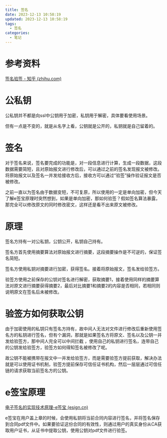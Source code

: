 ```yaml
---
title: 签名
date: 2023-12-13 10:58:19
updated: 2023-12-13 10:58:19
tags:
  - 签名
categories:
  - 笔记
---
```


# 参考资料

[签名验签 - 知乎 (zhihu.com)](https://zhuanlan.zhihu.com/p/457435473)

# 公私钥

公私钥并不都是向ssl中公钥用于加密，私钥用于解密，具体要看使用场景。

但有一点是不变的，就是从名字上看，公钥就是公开的，私钥就是自己留着的。

# 签名

对于签名来说，签名要完成的功能是，对一段信息进行计算，生成一段数据，这段数据需要简短，且对原始报文进行修改后，可以通过之前的签名发现报文被修改。将原始报文以及签名一并发给接收方后，接收方可以通过“验签”操作验证报文是否被修改。

之前一直以为签名由于数据变短，不可复原，所以使用的一定是单向加密，但今天了解e签宝原理时突然想到，如果是单向加密，那如何验签？假如签名算法暴露，那完全可以修改原文的同时修改密文，这样还是看不出来原文被修改。

# 原理

签名方持有一对公私钥，公钥公开，私钥自己持有。

签名方首先使用摘要算法对原始报文进行摘要，这段摘要操作是不可逆的，保证签名简短。

签名方使用私钥对摘要进行加密，获得签名。接着将原始报文，签名发给验签方。

验签方使用之前保存的公钥对签名进行解密，获取摘要1，接着使用同样的摘要算法对原文进行摘要获得摘要2，最后对比摘要1和摘要2的内容是否相同，若相同则说明原文在签名后未被修改。

# 验签方如何获取公钥

由于加密使用的私钥只有签名方持有，故中间人无法对文件进行修改后重新使用签名方的私钥进行签名，但有个漏洞，那就是如果签名方将原文、签名以及公钥一并发给验签方，那中间人完全可以中间拦截 ，使用自己的私钥进行签名，连带自己的公钥发给验签方，验签方如何得知签名被修改了呢。

故公钥不能被携带在报文中一并发给验签方，而是需要验签方提前获取，解决办法就是可以使用证书机制，验签方提前保存可信任证书机构，然后一层层通过可信任链的请求获取当前签名方的公钥。

# e签宝原理

[电子签名的实现技术原理-e签宝 (esign.cn)](https://www.esign.cn/c/2022-12-29/496350.shtml)

e签宝在用户盖上章的时候，会使用私钥将当前合同内容进行签名，并将签名保存到合同pdf文件中。如果要验证这份合同的有效性，则通过用户的真实身份从CA获取用户证书，从证书中提取公钥，使用公钥对pdf文件进行验签。
